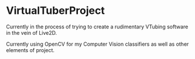 # VirtualTuberProject

Currently in the process of trying to create a rudimentary VTubing software in the vein of Live2D.

Currently using OpenCV for my Computer Vision classifiers as well as other elements of project.

